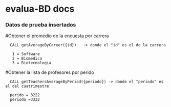 # evalua-BD docs
### Datos de prueba insertados

#Obtener el promedio de la encuesta por carrera

      CALL getAverageByCareer({id})   -> donde el "id" es el de la carrera 

       1 = Software
       2 = Biomedica
       3 = Biotecnologia

    

#Obtener la lista de profesores por perido

      CALL getTeachersAverageByPeriod({periodo}) -> donde el "periodo" es el del cuatrimestre 

      perido = 3222
      periodo =3332

